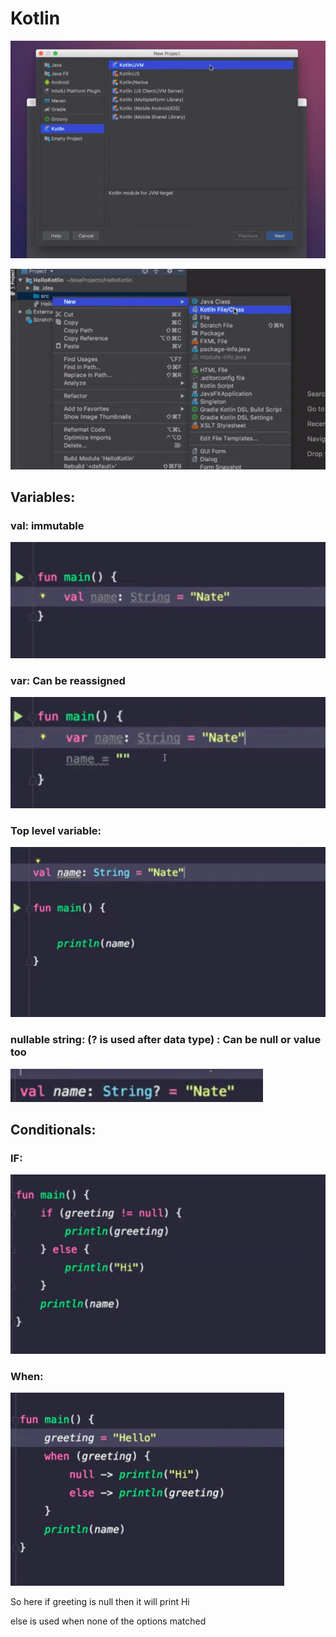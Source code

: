 # Kotlin

![](../.gitbook/assets/image%20%2812%29.png)

![](../.gitbook/assets/image%20%28139%29.png)

## Variables:

### 

### val: immutable

![](../.gitbook/assets/image%20%2831%29.png)

### var: Can be reassigned

![](../.gitbook/assets/image%20%28170%29.png)

### Top level variable:

![](../.gitbook/assets/image%20%2832%29.png)

### nullable string: \(? is used after data type\) : Can be null or value too 

![](../.gitbook/assets/image%20%28119%29.png)

## Conditionals:

### IF:

![](../.gitbook/assets/image%20%282%29.png)

### When:

![Similar to Switch statement in Java](../.gitbook/assets/image%20%28181%29.png)

So here if greeting is null then it will print Hi 

else is used when none of the options matched



